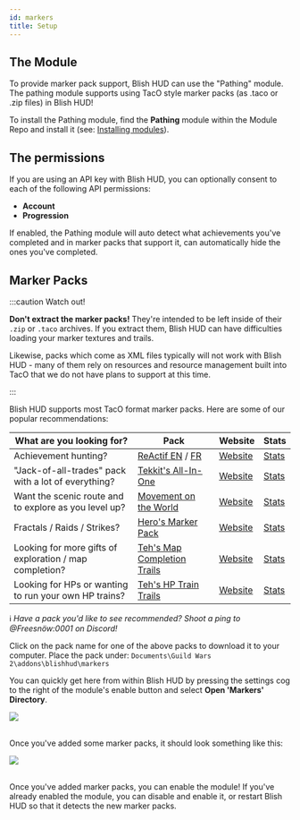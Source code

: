 ```yaml
---
id: markers
title: Setup
---
```


## The Module

To provide marker pack support, Blish HUD can use the "Pathing" module.  The pathing module supports using TacO style marker packs (as .taco or .zip files) in Blish HUD!

To install the Pathing module, find the **Pathing** module within the Module Repo and install it (see: [Installing modules](/docs/user/installing-modules)).

## The permissions

If you are using an API key with Blish HUD, you can optionally consent to each of the following API permissions:

- **Account**
- **Progression**

If enabled, the Pathing module will auto detect what achievements you've completed and in marker packs that support it, can automatically hide the ones you've completed.

## Marker Packs

:::caution Watch out!

**Don't extract the marker packs!**  They're intended to be left inside of their `.zip` or `.taco` archives.  If you extract them, Blish HUD can have difficulties loading your marker textures and trails.

Likewise, packs which come as XML files typically will not work with Blish HUD - many of them rely on resources and resource management built into TacO that we do not have plans to support at this time.

:::

Blish HUD supports most TacO format marker packs.  Here are some of our popular recommendations:

| What are you looking for? | Pack | Website | Stats |
|-|-|-|-|
| Achievement hunting? | [ReActif EN](https://www.heinze.fr/taco/download.php?f=3) / [FR](https://www.heinze.fr/taco/download.php?f=6) | [Website](https://www.heinze.fr/taco/?lang=en) | [Stats](https://mp-repo.blishhud.com/reactif.en.taco.html)
| "Jack-of-all-trades" pack with a lot of everything? | [Tekkit's All-In-One](http://tekkitsworkshop.net/index.php/gw2-taco/download/send/2-taco-marker-packs/32-all-in-one) | [Website](http://tekkitsworkshop.net/index.php/gw2-taco/download) | [Stats](https://mp-repo.blishhud.com/tekkitsworkshop.all-in-one.taco.html) |
| Want the scenic route and to explore as you level up? | [Movement on the World](https://github.com/Sutcenes/MovementOnTheWorld_TacoSupport/releases/latest/download/MoW.taco) | [Website](https://github.com/Sutcenes/MovementOnTheWorld_TacoSupport/wiki) | [Stats](https://mp-repo.blishhud.com/MoW.taco.html) |
| Fractals / Raids / Strikes? | [Hero's Marker Pack](https://github.com/QuitarHero/Heros-Marker-Pack/releases/latest/download/Hero.Blish.Pack.zip) | [Website](https://github.com/QuitarHero/Heros-Marker-Pack/wiki) | [Stats](https://mp-repo.blishhud.com/hero.blish.pack.zip.html) |
| Looking for more gifts of exploration / map completion? | [Teh's Map Completion Trails](https://github.com/xrandox/TehsTrails/releases/latest/download/tt.mapcomp.taco) | [Website](https://github.com/xrandox/TehsTrails/wiki) | [Stats](https://mp-repo.blishhud.com/tt.mapcomp.taco.html) |
| Looking for HPs or wanting to run your own HP trains? | [Teh's HP Train Trails](https://github.com/xrandox/TehsTrails/releases/latest/download/tt.hptraintrails.taco) | [Website](https://github.com/xrandox/TehsTrails/wiki) | [Stats](https://mp-repo.blishhud.com/tt.hptraintrails.taco.html) |

ℹ *Have a pack you'd like to see recommended?  Shoot a ping to @Freesnöw:0001 on Discord!*

Click on the pack name for one of the above packs to download it to your computer.  Place the pack under:
`Documents\Guild Wars 2\addons\blishhud\markers`

You can quickly get here from within Blish HUD by pressing the settings cog to the right of the module's enable button and select **Open 'Markers' Directory**.

<img src="/img/pathing/overview/open-markers-dir.png" />
<br /><br />

Once you've added some marker packs, it should look something like this:

<img src="/img/pathing/overview/markers-folder.png" />
<br /><br />

Once you've added marker packs, you can enable the module!  If you've already enabled the module, you can disable and enable it, or restart Blish HUD so that it detects the new marker packs.